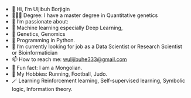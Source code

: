 - 👋 Hi, I’m Uljibuh Borjigin
- 👨🏻‍🎓 Degree:  I have a master degree in Quantitative genetics
- 👀 I’m passionate about: 
- 🤖 Machine learning especially Deep Learning, 
- 🧬 Genetics, Genomics
- 🐍 Programming in Python.
- 🌱 I’m currently looking for job as a Data Scientist or Research Scientist or Bioinformatician
- 📫 How to reach me:  wulijibuhe333@gmail.com
- 💎 Fun fact: I am a Mongolian.
- 🎯 My Hobbies: Running, Football, Judo.
- 🪄 Learning Reinforcement learning, Self-supervised learning, Symbolic logic, Information theory.

